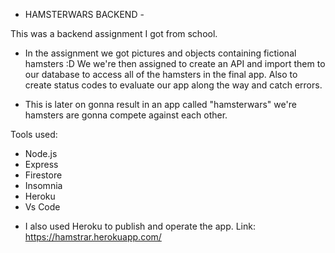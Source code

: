 - HAMSTERWARS BACKEND -

This was a backend assignment I got from school.


* In the assignment we got pictures and objects containing fictional hamsters :D 
  We we're then assigned to create an API and import them to our database to access all of the hamsters in the final app.
  Also to create status codes to evaluate our app along the way and catch errors.  

* This is later on gonna result in an app called "hamsterwars" we're hamsters are gonna compete against each other. 

Tools used: 
- Node.js
- Express
- Firestore
- Insomnia
- Heroku
- Vs Code

* I also used Heroku to publish and operate the app. 
  Link: https://hamstrar.herokuapp.com/




